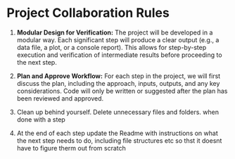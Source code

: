 # Project Collaboration Rules

1.  **Modular Design for Verification:** The project will be developed in a modular way. Each significant step will produce a clear output (e.g., a data file, a plot, or a console report). This allows for step-by-step execution and verification of intermediate results before proceeding to the next step.

2.  **Plan and Approve Workflow:** For each step in the project, we will first discuss the plan, including the approach, inputs, outputs, and any key considerations. Code will only be written or suggested after the plan has been reviewed and approved. 
3. Clean up behind yourself. Delete unnecessary files and folders. when done with a step
4. At the end of each step update the Readme with instructions on what the next step needs to do, including file structures etc so thst it doesnt have to figure therm out from scratch


